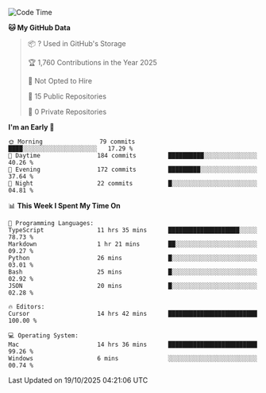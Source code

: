 <!--START_SECTION:waka-->
![Code Time](http://img.shields.io/badge/Code%20Time-7%2C970%20hrs%209%20mins-blue)

**🐱 My GitHub Data** 

> 📦 ? Used in GitHub's Storage 
 > 
> 🏆 1,760 Contributions in the Year 2025
 > 
> 🚫 Not Opted to Hire
 > 
> 📜 15 Public Repositories 
 > 
> 🔑 0 Private Repositories 
 > 
**I'm an Early 🐤** 

```text
🌞 Morning                79 commits          ████░░░░░░░░░░░░░░░░░░░░░   17.29 % 
🌆 Daytime                184 commits         ██████████░░░░░░░░░░░░░░░   40.26 % 
🌃 Evening                172 commits         █████████░░░░░░░░░░░░░░░░   37.64 % 
🌙 Night                  22 commits          █░░░░░░░░░░░░░░░░░░░░░░░░   04.81 % 
```


📊 **This Week I Spent My Time On** 

```text
💬 Programming Languages: 
TypeScript               11 hrs 35 mins      ████████████████████░░░░░   78.73 % 
Markdown                 1 hr 21 mins        ██░░░░░░░░░░░░░░░░░░░░░░░   09.27 % 
Python                   26 mins             █░░░░░░░░░░░░░░░░░░░░░░░░   03.01 % 
Bash                     25 mins             █░░░░░░░░░░░░░░░░░░░░░░░░   02.92 % 
JSON                     20 mins             █░░░░░░░░░░░░░░░░░░░░░░░░   02.28 % 

🔥 Editors: 
Cursor                   14 hrs 42 mins      █████████████████████████   100.00 % 

💻 Operating System: 
Mac                      14 hrs 36 mins      █████████████████████████   99.26 % 
Windows                  6 mins              ░░░░░░░░░░░░░░░░░░░░░░░░░   00.74 % 
```


 Last Updated on 19/10/2025 04:21:06 UTC
<!--END_SECTION:waka-->

